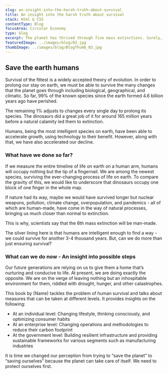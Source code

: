 ```yaml
---
slug: an-insight-into-the-harsh-truth-about-survival
title: An insight into the harsh truth about survival
stack: Html & CSS
contentType: Blog
focusArea: Circular Economy
type: blog
excerpt: The planet has thrived through five mass extinctions. Surely, it can handle one more. But, humans will not be able to survive even one. In fact, the next mass extinction is going to mark the end of the human race.
featuredImage: ../images/blog/02.jpg
thumbImage: ../images/blog/BlogThumb_03.jpg
---
```


## Save the earth humans

Survival of the fittest is a widely accepted theory of evolution. In order to prolong our stay on earth, we must be able to survive the many changes that the planet goes through including biological, geographical, and climatic. So far, 99% of the known species since the earth formed 4.6 billion years ago have perished.

The remaining 1% adjusts to changes every single day to prolong its species. The dinosaurs did a great job of it for around 165 million years before a natural calamity led them to extinction.

Humans, being the most intelligent species on earth, have been able to accelerate growth, using technology to their benefit. However, along with that, we have also accelerated our decline.

### What have we done so far?

If we measure the entire timeline of life on earth on a human arm, humans will occupy nothing but the tip of a fingernail. We are among the newest species, surviving the ever-changing process of life on earth. To compare the gravity of this, we would like to underscore that dinosaurs occupy one block of one finger in the whole map.

If nature had its way, maybe we would have survived longer but nuclear weapons, pollution, climate change, overpopulation, and pandemics - all of which are human-made, have come in the way of natural processes, bringing us much closer than normal to extinction.

This is why, scientists say that the 6th mass extinction will be man-made.

The silver lining here is that humans are intelligent enough to find a way - we could survive for another 3-4 thousand years. But, can we do more than just ensuring survival?

### What can we do now - An insight into possible steps

Our future generations are relying on us to give them a home that’s nurturing and conducive to life. At present, we are doing exactly the opposite. We are on the verge of leaving nothing but an inhospitable environment for them, riddled with drought, hunger, and other catastrophes.

This book by (Name) tackles the problem of human survival and talks about measures that can be taken at different levels. It provides insights on the following:

- At an individual level: Changing lifestyle, thinking consciously, and optimizing consumer habits
- At an enterprise level: Changing operations and methodologies to reduce their carbon footprint
- At the government level: Building resilient infrastructure and providing sustainable frameworks for various segments such as manufacturing industries

It is time we changed our perception from trying to “save the planet” to “saving ourselves” because the planet can take care of itself. We need to protect ourselves first.
